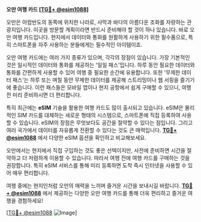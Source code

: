 **오만 여행 카드 [[TG💪+ @esim1088](https://t.me/s/esim1088)]**

오만은 아랍반도의 동쪽에 위치한 나라로, 사막과 바다의 아름다운 조화를 자랑하는 관광지입니다. 이곳을 방문할 계획이라면 반드시 준비해야 할 것이 하나 있습니다. 바로 오만 여행 카드입니다. 현지에서 데이터와 통화를 원활하게 사용하기 위한 필수품으로, 특히 스마트폰을 자주 사용하는 분들에게는 필수적인 아이템이죠.

오만 여행 카드에는 여러 가지 종류가 있으며, 각각의 장점이 있습니다. 가장 기본적인 것은 일시적인 데이터와 통화를 제공하는 '일일 패스'입니다. 하루 동안 필요한 데이터와 통화를 간편하게 사용할 수 있어 여행 중 필요한 순간에 유용합니다. 또한 '무제한 데이터 패스'는 하루 또는 며칠 동안 무제한 데이터를 제공해 스트리밍이나 웹 서핑을 즐기기에 좋습니다. 이런 패스들은 모바일 앱이나 현지 공항에서 쉽게 구매할 수 있으니, 여행 전 미리 준비하시면 더 편리합니다.

특히 최근에는 **eSIM** 기술을 활용한 여행 카드도 많이 출시되고 있습니다. eSIM은 물리적인 SIM 카드를 대체하는 새로운 형태의 시스템으로, 스마트폰에 직접 등록하여 사용할 수 있습니다. eSIM의 장점은 무엇보다도 공간을 절약할 수 있다는 점입니다. 그리고 여러 국가에서 데이터를 자유롭게 전환할 수 있다는 것도 큰 매력입니다. **[TG💪+ @esim1088](https://t.me/s/esim1088)** 에서 다양한 eSIM 옵션을 확인하고 비교해보세요.

오만에서는 현지에서 직접 구입하는 것도 좋은 선택이지만, 사전에 준비하면 시간을 절약하고 더 저렴하게 이용할 수 있습니다. 따라서 여행 전에 여행 카드를 구매하는 것을 권장합니다. 특히 eSIM 서비스를 통해 미리 등록하면 도착 즉시 인터넷을 사용할 수 있어 매우 편리합니다.

여행 중에는 현지인처럼 오만의 매력을 느끼며 즐거운 시간을 보내시길 바랍니다. **[TG💪+ @esim1088](https://t.me/s/esim1088)** 에서 제공하는 다양한 오만 여행 카드를 통해 더욱 편리하고 즐거운 여행을 경험하세요!

[[TG💪+ @esim1088](https://t.me/s/esim1088) ![Image](https://i.postimg.cc/Y0z9fWf4/image.png)]
